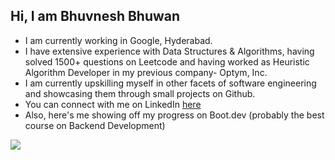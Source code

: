 ## Hi, I am Bhuvnesh Bhuwan

- I am currently working in Google, Hyderabad.
- I have extensive experience with Data Structures & Algorithms, having solved 1500+ questions on Leetcode and having worked as Heuristic Algorithm Developer in my previous company- Optym, Inc.
- I am currently upskilling myself in other facets of software engineering and showcasing them through small projects on Github.
- You can connect with me on LinkedIn [here](https://www.linkedin.com/in/bhuvnesh-bhuwan-267b3699/)
- Also, here's me showing off my progress on Boot.dev (probably the best course on Backend Development)
<p align="left">
  <img src="https://api.boot.dev/v1/users/public/b63b58ab-bd71-4812-a3d2-aa82d2bc4c18/thumbnail" >
</p>
<!--
**PaleBlueDot1990/PaleBlueDot1990** is a ✨ _special_ ✨ repository because its `README.md` (this file) appears on your GitHub profile.

Here are some ideas to get you started:

- 🔭 I’m currently working on ...
- 🌱 I’m currently learning ...
- 👯 I’m looking to collaborate on ...
- 🤔 I’m looking for help with ...
- 💬 Ask me about ...
- 📫 How to reach me: ...
- 😄 Pronouns: ...
- ⚡ Fun fact: ...
-->
